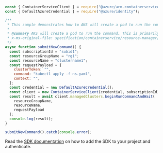 ```javascript
const { ContainerServiceClient } = require("@azure/arm-containerservice");
const { DefaultAzureCredential } = require("@azure/identity");

/**
 * This sample demonstrates how to AKS will create a pod to run the command. This is primarily useful for private clusters. For more information see [AKS Run Command](https://docs.microsoft.com/azure/aks/private-clusters#aks-run-command-preview).
 *
 * @summary AKS will create a pod to run the command. This is primarily useful for private clusters. For more information see [AKS Run Command](https://docs.microsoft.com/azure/aks/private-clusters#aks-run-command-preview).
 * x-ms-original-file: specification/containerservice/resource-manager/Microsoft.ContainerService/stable/2022-02-01/examples/RunCommandRequest.json
 */
async function submitNewCommand() {
  const subscriptionId = "subid1";
  const resourceGroupName = "rg1";
  const resourceName = "clustername1";
  const requestPayload = {
    clusterToken: "",
    command: "kubectl apply -f ns.yaml",
    context: "",
  };
  const credential = new DefaultAzureCredential();
  const client = new ContainerServiceClient(credential, subscriptionId);
  const result = await client.managedClusters.beginRunCommandAndWait(
    resourceGroupName,
    resourceName,
    requestPayload
  );
  console.log(result);
}

submitNewCommand().catch(console.error);
```

Read the [SDK documentation](https://github.com/Azure/azure-sdk-for-js/blob/%40azure%2Farm-containerservice_15.2.0/sdk/containerservice/arm-containerservice/README.md) on how to add the SDK to your project and authenticate.
